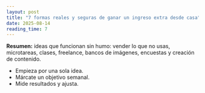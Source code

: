 ```yaml
---
layout: post
title: "7 formas reales y seguras de ganar un ingreso extra desde casa"
date: 2025-08-14
reading_time: 7
---
```


**Resumen:** ideas que funcionan sin humo: vender lo que no usas, microtareas, clases, freelance, bancos de imágenes, encuestas y creación de contenido.

- Empieza por una sola idea.
- Márcate un objetivo semanal.
- Mide resultados y ajusta.

